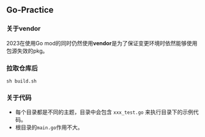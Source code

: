 ## Go-Practice

### 关于vendor
2023在使用Go mod的同时仍然使用**vendor**是为了保证变更环境时依然能够使用包源失效的pkg。


### 拉取仓库后

```shell
sh build.sh
```

### 关于代码

- 每个目录都是不同的主题，目录中会包含 `xxx_test.go` 来执行目录下的示例代码。
- 根目录的`main.go`作用不大。